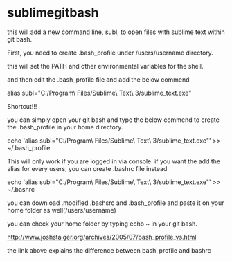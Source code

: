 # sublimegitbash
this will add a new command line, subl, to open files with sublime text within git bash.

First, you need to create .bash_profile under /users/username directory. 

this will set the PATH and other environmental variables for the shell.

and then edit the .bash_profile file and add the below commend

alias subl="C:/Program\ Files/Sublime\ Text\ 3/sublime_text.exe"





Shortcut!!!



you can simply open your git bash and type the below commend to create the .bash_profile in your home directory.

echo 'alias subl="C:/Program\ Files/Sublime\ Text\ 3/sublime_text.exe"' >> ~/.bash_profile


This will only work if you are logged in via console. if you want the add the alias for every users, you can create .bashrc file instead


echo 'alias subl="C:/Program\ Files/Sublime\ Text\ 3/sublime_text.exe"' >> ~/.bashrc


you can download .modified .bashsrc and .bash_profile and paste it on your home folder as well(/users/username)

you can check your home folder by typing echo ~ in your git bash.

http://www.joshstaiger.org/archives/2005/07/bash_profile_vs.html

the link above explains the difference between bash_profile and bashrc